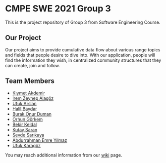 # CMPE SWE 2021 Group 3
This is the project repository of Group 3 from Software Engineering Course. 

## Our Project
Our project aims to provide cumulative data flow about various range topics and fields that people desire to dive into. With our application, people will find the information they wish, in centralized community structures that they can create, join and follow.  

## Team Members
* [Kıymet Akdemir](https://github.com/bounswe/2021SpringGroup3/wiki/K%C4%B1ymet-Akdemir)
* [İrem Zeynep Alagöz](https://github.com/bounswe/2021SpringGroup3/wiki/%C4%B0rem-Zeynep-Alag%C3%B6z)
* [Ufuk Arslan](https://github.com/bounswe/2021SpringGroup3/wiki/Ufuk-Arslan)
* [Halil Baydar](https://github.com/bounswe/2021SpringGroup3/wiki/Halil-Baydar)
* [Burak Onur Duman](https://github.com/bounswe/2021SpringGroup3/wiki/Burak-Onur-Duman)
* [Orhun Görkem](https://github.com/bounswe/2021SpringGroup3/wiki/Orhun-G%C3%B6rkem)
* [Bekir Keldal](https://github.com/bounswe/2021SpringGroup3/wiki/Bekir-Keldal)
* [Kutay Saran](https://github.com/bounswe/2021SpringGroup3/wiki/Kutay-Saran)
* [Sevde Sarıkaya](https://github.com/bounswe/2021SpringGroup3/wiki/Sevde-Sar%C4%B1kaya)
* [Abdurrahman Emre Yılmaz](https://github.com/bounswe/2021SpringGroup3/wiki/Abdurrahman-Emre-Y%C4%B1lmaz)
* [Ufuk Karagöz](https://github.com/bounswe/2021SpringGroup3/wiki/Ufuk-Karag%C3%B6z)

You may reach additional information from our [wiki](https://github.com/bounswe/2021SpringGroup3/wiki) page.
